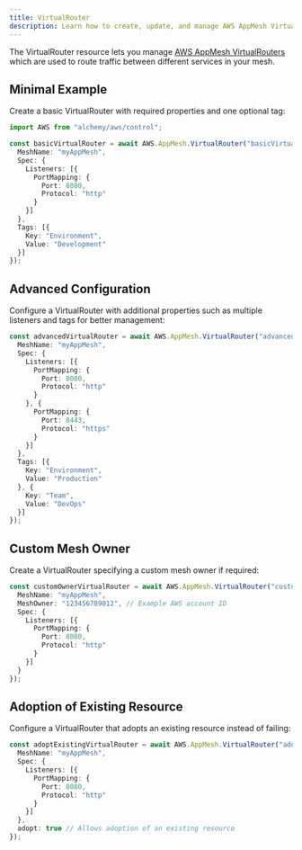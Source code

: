 ```yaml
---
title: VirtualRouter
description: Learn how to create, update, and manage AWS AppMesh VirtualRouters using Alchemy Cloud Control.
---
```



The VirtualRouter resource lets you manage [AWS AppMesh VirtualRouters](https://docs.aws.amazon.com/appmesh/latest/userguide/) which are used to route traffic between different services in your mesh.

## Minimal Example

Create a basic VirtualRouter with required properties and one optional tag:

```ts
import AWS from "alchemy/aws/control";

const basicVirtualRouter = await AWS.AppMesh.VirtualRouter("basicVirtualRouter", {
  MeshName: "myAppMesh",
  Spec: {
    Listeners: [{
      PortMapping: {
        Port: 8080,
        Protocol: "http"
      }
    }]
  },
  Tags: [{
    Key: "Environment",
    Value: "Development"
  }]
});
```

## Advanced Configuration

Configure a VirtualRouter with additional properties such as multiple listeners and tags for better management:

```ts
const advancedVirtualRouter = await AWS.AppMesh.VirtualRouter("advancedVirtualRouter", {
  MeshName: "myAppMesh",
  Spec: {
    Listeners: [{
      PortMapping: {
        Port: 8080,
        Protocol: "http"
      }
    }, {
      PortMapping: {
        Port: 8443,
        Protocol: "https"
      }
    }]
  },
  Tags: [{
    Key: "Environment",
    Value: "Production"
  }, {
    Key: "Team",
    Value: "DevOps"
  }]
});
```

## Custom Mesh Owner

Create a VirtualRouter specifying a custom mesh owner if required:

```ts
const customOwnerVirtualRouter = await AWS.AppMesh.VirtualRouter("customOwnerVirtualRouter", {
  MeshName: "myAppMesh",
  MeshOwner: "123456789012", // Example AWS account ID
  Spec: {
    Listeners: [{
      PortMapping: {
        Port: 8080,
        Protocol: "http"
      }
    }]
  }
});
```

## Adoption of Existing Resource

Configure a VirtualRouter that adopts an existing resource instead of failing:

```ts
const adoptExistingVirtualRouter = await AWS.AppMesh.VirtualRouter("adoptExistingVirtualRouter", {
  MeshName: "myAppMesh",
  Spec: {
    Listeners: [{
      PortMapping: {
        Port: 8080,
        Protocol: "http"
      }
    }]
  },
  adopt: true // Allows adoption of an existing resource
});
```
